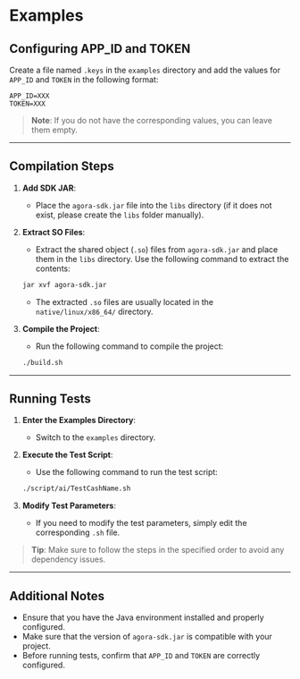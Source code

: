 # Examples

## Configuring APP_ID and TOKEN

Create a file named `.keys` in the `examples` directory and add the values for `APP_ID` and `TOKEN` in the following format:

```
APP_ID=XXX
TOKEN=XXX
```

> **Note**: If you do not have the corresponding values, you can leave them empty.

---

## Compilation Steps

1. **Add SDK JAR**:
   - Place the `agora-sdk.jar` file into the `libs` directory (if it does not exist, please create the `libs` folder manually).

2. **Extract SO Files**:
   - Extract the shared object (`.so`) files from `agora-sdk.jar` and place them in the `libs` directory. Use the following command to extract the contents:

   ```bash
   jar xvf agora-sdk.jar
   ```

   - The extracted `.so` files are usually located in the `native/linux/x86_64/` directory.

3. **Compile the Project**:
   - Run the following command to compile the project:

   ```bash
   ./build.sh
   ```

---

## Running Tests

1. **Enter the Examples Directory**:
   - Switch to the `examples` directory.

2. **Execute the Test Script**:
   - Use the following command to run the test script:

   ```bash
   ./script/ai/TestCashName.sh
   ```

3. **Modify Test Parameters**:
   - If you need to modify the test parameters, simply edit the corresponding `.sh` file.

> **Tip**: Make sure to follow the steps in the specified order to avoid any dependency issues.

---

## Additional Notes

- Ensure that you have the Java environment installed and properly configured.
- Make sure that the version of `agora-sdk.jar` is compatible with your project.
- Before running tests, confirm that `APP_ID` and `TOKEN` are correctly configured.
